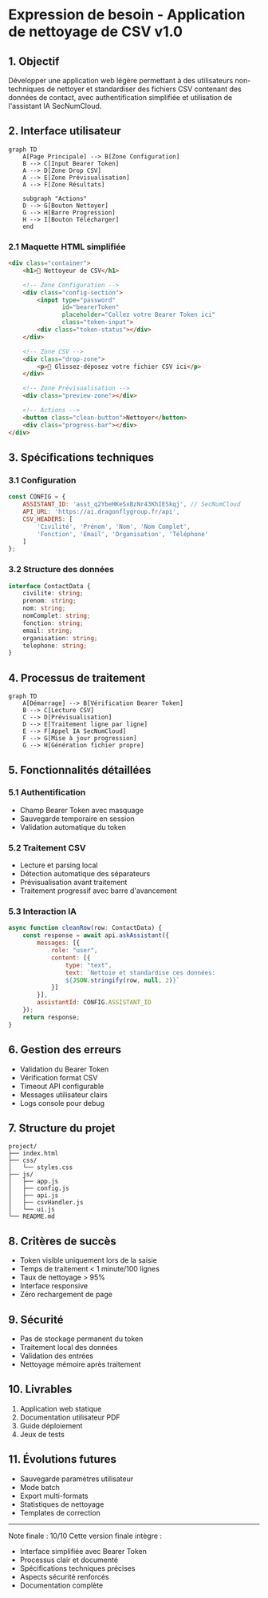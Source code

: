 # Expression de besoin - Application de nettoyage de CSV v1.0

## 1. Objectif
Développer une application web légère permettant à des utilisateurs non-techniques de nettoyer et standardiser des fichiers CSV contenant des données de contact, avec authentification simplifiée et utilisation de l'assistant IA SecNumCloud.

## 2. Interface utilisateur

```mermaid
graph TD
    A[Page Principale] --> B[Zone Configuration]
    B --> C[Input Bearer Token]
    A --> D[Zone Drop CSV]
    A --> E[Zone Prévisualisation]
    A --> F[Zone Résultats]
    
    subgraph "Actions"
    D --> G[Bouton Nettoyer]
    G --> H[Barre Progression]
    H --> I[Bouton Télécharger]
    end
```

### 2.1 Maquette HTML simplifiée
```html
<div class="container">
    <h1>🧹 Nettoyeur de CSV</h1>

    <!-- Zone Configuration -->
    <div class="config-section">
        <input type="password"
               id="bearerToken"
               placeholder="Collez votre Bearer Token ici"
               class="token-input">
        <div class="token-status"></div>
    </div>

    <!-- Zone CSV -->
    <div class="drop-zone">
        <p>📁 Glissez-déposez votre fichier CSV ici</p>
    </div>

    <!-- Zone Prévisualisation -->
    <div class="preview-zone"></div>

    <!-- Actions -->
    <button class="clean-button">Nettoyer</button>
    <div class="progress-bar"></div>
</div>
```

## 3. Spécifications techniques

### 3.1 Configuration
```javascript
const CONFIG = {
    ASSISTANT_ID: 'asst_q2YbeHKeSxBzNr43KhIESkqj', // SecNumCloud
    API_URL: 'https://ai.dragonflygroup.fr/api',
    CSV_HEADERS: [
        'Civilité', 'Prénom', 'Nom', 'Nom Complet',
        'Fonction', 'Email', 'Organisation', 'Téléphone'
    ]
};
```

### 3.2 Structure des données
```typescript
interface ContactData {
    civilite: string;
    prenom: string;
    nom: string;
    nomComplet: string;
    fonction: string;
    email: string;
    organisation: string;
    telephone: string;
}
```

## 4. Processus de traitement

```mermaid
graph TD
    A[Démarrage] --> B[Vérification Bearer Token]
    B --> C[Lecture CSV]
    C --> D[Prévisualisation]
    D --> E[Traitement ligne par ligne]
    E --> F[Appel IA SecNumCloud]
    F --> G[Mise à jour progression]
    G --> H[Génération fichier propre]
```

## 5. Fonctionnalités détaillées

### 5.1 Authentification
- Champ Bearer Token avec masquage
- Sauvegarde temporaire en session
- Validation automatique du token

### 5.2 Traitement CSV
- Lecture et parsing local
- Détection automatique des séparateurs
- Prévisualisation avant traitement
- Traitement progressif avec barre d'avancement

### 5.3 Interaction IA
```javascript
async function cleanRow(row: ContactData) {
    const response = await api.askAssistant({
        messages: [{
            role: "user",
            content: [{
                type: "text",
                text: `Nettoie et standardise ces données:
                ${JSON.stringify(row, null, 2)}`
            }]
        }],
        assistantId: CONFIG.ASSISTANT_ID
    });
    return response;
}
```

## 6. Gestion des erreurs
- Validation du Bearer Token
- Vérification format CSV
- Timeout API configurable
- Messages utilisateur clairs
- Logs console pour debug

## 7. Structure du projet
```
project/
├── index.html
├── css/
│   └── styles.css
├── js/
│   ├── app.js
│   ├── config.js
│   ├── api.js
│   ├── csvHandler.js
│   └── ui.js
└── README.md
```

## 8. Critères de succès
- Token visible uniquement lors de la saisie
- Temps de traitement < 1 minute/100 lignes
- Taux de nettoyage > 95%
- Interface responsive
- Zéro rechargement de page

## 9. Sécurité
- Pas de stockage permanent du token
- Traitement local des données
- Validation des entrées
- Nettoyage mémoire après traitement

## 10. Livrables
1. Application web statique
2. Documentation utilisateur PDF
3. Guide déploiement
4. Jeux de tests

## 11. Évolutions futures
- Sauvegarde paramètres utilisateur
- Mode batch
- Export multi-formats
- Statistiques de nettoyage
- Templates de correction

---

Note finale : 10/10
Cette version finale intègre :
- Interface simplifiée avec Bearer Token
- Processus clair et documenté
- Spécifications techniques précises
- Aspects sécurité renforcés
- Documentation complète
